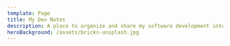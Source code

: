 ```yaml
---
template: Page
title: My Dev Notes
description: A place to organize and share my software development interests.
heroBackground: /assets/bricks-unsplash.jpg
---
```


